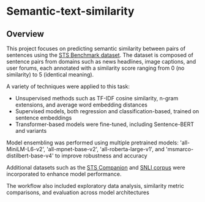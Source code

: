# Semantic-text-similarity

## Overview
This project focuses on predicting semantic similarity between pairs of sentences using the [STS Benchmark dataset](https://github.com/PhilipMay/stsb-multi-mt/tree/30de0dec4ee199b7f42351d3f1a0b19592955385/data). The dataset is composed of sentence pairs from domains such as news headlines, image captions, and user forums, each annotated with a similarity score ranging from 0 (no similarity) to 5 (identical meaning).

A variety of techniques were applied to this task:

- Unsupervised methods such as TF-IDF cosine similarity, n-gram extensions, and average word embedding distances
- Supervised models, both regression and classification-based, trained on sentence embeddings
- Transformer-based models were fine-tuned, including Sentence-BERT and variants

Model ensembling was performed using multiple pretrained models: 'all-MiniLM-L6-v2', 'all-mpnet-base-v2', 'all-roberta-large-v1', and 'msmarco-distilbert-base-v4' to improve robustness and accuracy

Additional datasets such as the [STS Companion](tasksource/sts-companion) and [SNLI corpus](https://nlp.stanford.edu/projects/snli/snli_1.0.zip) were incorporated to enhance model performance.

The workflow also included exploratory data analysis, similarity metric comparisons, and evaluation across model architectures


